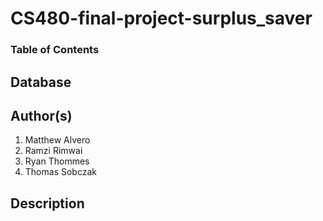 # CS480-final-project-surplus_saver
 
### Table of Contents
 
## Database
 
## Author(s)
1. Matthew Alvero
2. Ramzi Rimwai
3. Ryan Thommes
4. Thomas Sobczak
 
## Description
 
